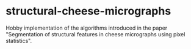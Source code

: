 # structural-cheese-micrographs
Hobby implementation of the algorithms introduced in the paper "Segmentation of structural features in cheese micrographs using pixel statistics". 
